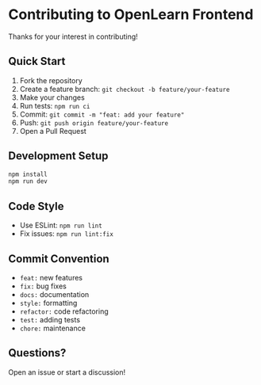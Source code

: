 # Contributing to OpenLearn Frontend

Thanks for your interest in contributing! 

## Quick Start
1. Fork the repository
2. Create a feature branch: `git checkout -b feature/your-feature`
3. Make your changes
4. Run tests: `npm run ci`
5. Commit: `git commit -m "feat: add your feature"`
6. Push: `git push origin feature/your-feature`
7. Open a Pull Request

## Development Setup
```bash
npm install
npm run dev
```

## Code Style
- Use ESLint: `npm run lint`
- Fix issues: `npm run lint:fix`

## Commit Convention
- `feat:` new features
- `fix:` bug fixes
- `docs:` documentation
- `style:` formatting
- `refactor:` code refactoring
- `test:` adding tests
- `chore:` maintenance

## Questions?
Open an issue or start a discussion!
